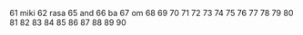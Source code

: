 61 miki
62 rasa
65 and
66 ba
67 om
68
69
70
71
72
73
74
75
76
77
78
79
80
81
82
83
84
85
86
87
88
89
90
